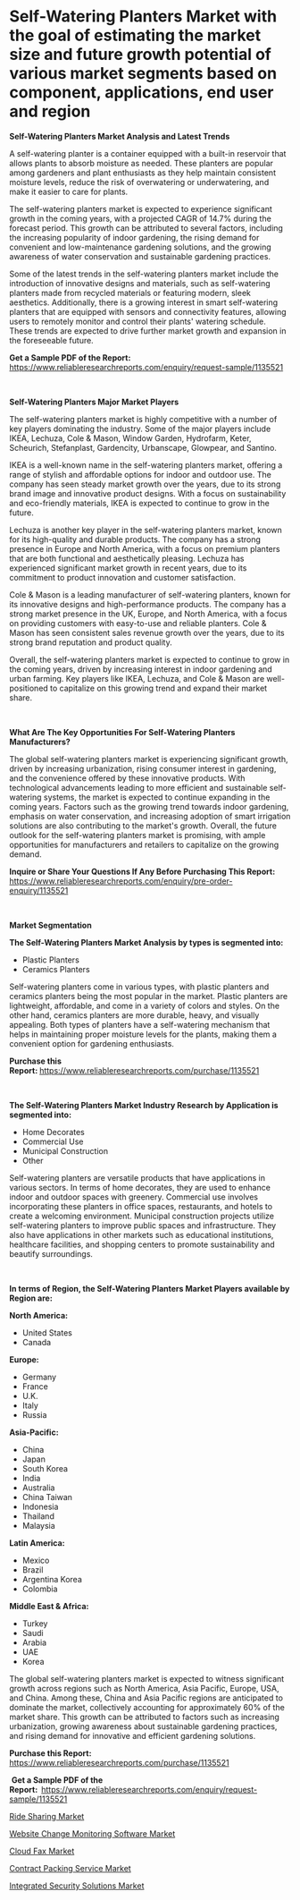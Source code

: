 <p><h1>Self-Watering Planters Market with the goal of estimating the market size and future growth potential of various market segments based on component, applications, end user and region</h1></p><p><strong>Self-Watering Planters Market Analysis and Latest Trends</strong></p>
<p><p>A self-watering planter is a container equipped with a built-in reservoir that allows plants to absorb moisture as needed. These planters are popular among gardeners and plant enthusiasts as they help maintain consistent moisture levels, reduce the risk of overwatering or underwatering, and make it easier to care for plants.</p><p>The self-watering planters market is expected to experience significant growth in the coming years, with a projected CAGR of 14.7% during the forecast period. This growth can be attributed to several factors, including the increasing popularity of indoor gardening, the rising demand for convenient and low-maintenance gardening solutions, and the growing awareness of water conservation and sustainable gardening practices.</p><p>Some of the latest trends in the self-watering planters market include the introduction of innovative designs and materials, such as self-watering planters made from recycled materials or featuring modern, sleek aesthetics. Additionally, there is a growing interest in smart self-watering planters that are equipped with sensors and connectivity features, allowing users to remotely monitor and control their plants' watering schedule. These trends are expected to drive further market growth and expansion in the foreseeable future.</p></p>
<p><strong>Get a Sample PDF of the Report:&nbsp;</strong> <a href="https://www.reliableresearchreports.com/enquiry/request-sample/1135521">https://www.reliableresearchreports.com/enquiry/request-sample/1135521</a></p>
<p>&nbsp;</p>
<p><strong>Self-Watering Planters Major Market Players</strong></p>
<p><p>The self-watering planters market is highly competitive with a number of key players dominating the industry. Some of the major players include IKEA, Lechuza, Cole & Mason, Window Garden, Hydrofarm, Keter, Scheurich, Stefanplast, Gardencity, Urbanscape, Glowpear, and Santino.</p><p>IKEA is a well-known name in the self-watering planters market, offering a range of stylish and affordable options for indoor and outdoor use. The company has seen steady market growth over the years, due to its strong brand image and innovative product designs. With a focus on sustainability and eco-friendly materials, IKEA is expected to continue to grow in the future.</p><p>Lechuza is another key player in the self-watering planters market, known for its high-quality and durable products. The company has a strong presence in Europe and North America, with a focus on premium planters that are both functional and aesthetically pleasing. Lechuza has experienced significant market growth in recent years, due to its commitment to product innovation and customer satisfaction.</p><p>Cole & Mason is a leading manufacturer of self-watering planters, known for its innovative designs and high-performance products. The company has a strong market presence in the UK, Europe, and North America, with a focus on providing customers with easy-to-use and reliable planters. Cole & Mason has seen consistent sales revenue growth over the years, due to its strong brand reputation and product quality.</p><p>Overall, the self-watering planters market is expected to continue to grow in the coming years, driven by increasing interest in indoor gardening and urban farming. Key players like IKEA, Lechuza, and Cole & Mason are well-positioned to capitalize on this growing trend and expand their market share.</p></p>
<p>&nbsp;</p>
<p><strong>What Are The Key Opportunities For Self-Watering Planters Manufacturers?</strong></p>
<p><p>The global self-watering planters market is experiencing significant growth, driven by increasing urbanization, rising consumer interest in gardening, and the convenience offered by these innovative products. With technological advancements leading to more efficient and sustainable self-watering systems, the market is expected to continue expanding in the coming years. Factors such as the growing trend towards indoor gardening, emphasis on water conservation, and increasing adoption of smart irrigation solutions are also contributing to the market's growth. Overall, the future outlook for the self-watering planters market is promising, with ample opportunities for manufacturers and retailers to capitalize on the growing demand.</p></p>
<p><strong>Inquire or Share Your Questions If Any Before Purchasing This Report:</strong> <a href="https://www.reliableresearchreports.com/enquiry/pre-order-enquiry/1135521">https://www.reliableresearchreports.com/enquiry/pre-order-enquiry/1135521</a></p>
<p>&nbsp;</p>
<p><strong>Market Segmentation</strong></p>
<p><strong>The Self-Watering Planters Market Analysis by types is segmented into:</strong></p>
<p><ul><li>Plastic Planters</li><li>Ceramics Planters</li></ul></p>
<p><p>Self-watering planters come in various types, with plastic planters and ceramics planters being the most popular in the market. Plastic planters are lightweight, affordable, and come in a variety of colors and styles. On the other hand, ceramics planters are more durable, heavy, and visually appealing. Both types of planters have a self-watering mechanism that helps in maintaining proper moisture levels for the plants, making them a convenient option for gardening enthusiasts.</p></p>
<p><strong>Purchase this Report:&nbsp;</strong><a href="https://www.reliableresearchreports.com/purchase/1135521">https://www.reliableresearchreports.com/purchase/1135521</a></p>
<p>&nbsp;</p>
<p><strong>The Self-Watering Planters Market Industry Research by Application is segmented into:</strong></p>
<p><ul><li>Home Decorates</li><li>Commercial Use</li><li>Municipal Construction</li><li>Other</li></ul></p>
<p><p>Self-watering planters are versatile products that have applications in various sectors. In terms of home decorates, they are used to enhance indoor and outdoor spaces with greenery. Commercial use involves incorporating these planters in office spaces, restaurants, and hotels to create a welcoming environment. Municipal construction projects utilize self-watering planters to improve public spaces and infrastructure. They also have applications in other markets such as educational institutions, healthcare facilities, and shopping centers to promote sustainability and beautify surroundings.</p></p>
<p>&nbsp;</p>
<p><strong>In terms of Region, the Self-Watering Planters Market Players available by Region are:</strong></p>
<p>
    <p> <strong> North America: </strong>
        <ul>
            <li>United States</li>
            <li>Canada</li>
        </ul>
        </p> 
    <p> <strong> Europe: </strong>
        <ul>
            <li>Germany</li>
            <li>France</li>
            <li>U.K.</li>
            <li>Italy</li>
            <li>Russia</li>
        </ul>
        </p> 
    <p> <strong> Asia-Pacific: </strong>
        <ul>
            <li>China</li>
            <li>Japan</li>
            <li>South Korea</li>
            <li>India</li>
            <li>Australia</li>
            <li>China Taiwan</li>
            <li>Indonesia</li>
            <li>Thailand</li>
            <li>Malaysia</li>
        </ul>
        </p> 
    <p> <strong> Latin America: </strong>
        <ul>
            <li>Mexico</li>
            <li>Brazil</li>
            <li>Argentina Korea</li>
            <li>Colombia</li>
        </ul>
        </p> 
    <p> <strong> Middle East & Africa: </strong>
        <ul>
            <li>Turkey</li>
            <li>Saudi</li>
            <li>Arabia</li>
            <li>UAE</li>
            <li>Korea</li>
        </ul>
    </p>
    </p>
<p><p>The global self-watering planters market is expected to witness significant growth across regions such as North America, Asia Pacific, Europe, USA, and China. Among these, China and Asia Pacific regions are anticipated to dominate the market, collectively accounting for approximately 60% of the market share. This growth can be attributed to factors such as increasing urbanization, growing awareness about sustainable gardening practices, and rising demand for innovative and efficient gardening solutions.</p></p>
<p><strong>Purchase this Report: </strong><a href="https://www.reliableresearchreports.com/purchase/1135521">https://www.reliableresearchreports.com/purchase/1135521</a></p>
<p>&nbsp;<strong>Get a Sample PDF of the Report:&nbsp;&nbsp;</strong><a href="https://www.reliableresearchreports.com/enquiry/request-sample/1135521">https://www.reliableresearchreports.com/enquiry/request-sample/1135521</a></p>
<p><strong></strong></p>
<p><p><a href="https://medium.com/@rowannolan544/ride-sharing-market-size-and-market-trends-complete-industry-overview-2024-to-2031-0efbc6539e09">Ride Sharing Market</a></p><p><a href="https://medium.com/@joshuabaker550/website-change-monitoring-software-market-insight-market-trends-growth-forecasted-from-2024-to-2adf136df4d1">Website Change Monitoring Software Market</a></p><p><a href="https://medium.com/@rowannolan544/cloud-fax-market-competitive-analysis-market-trends-and-forecast-to-2031-1385db8e7352">Cloud Fax Market</a></p><p><a href="https://medium.com/@joshuabaker550/contract-packing-service-market-the-key-to-successful-business-strategy-forecast-till-2031-8a53d8e5daa7">Contract Packing Service Market</a></p><p><a href="https://medium.com/@anthonyrichards766/integrated-security-solutions-market-exploring-market-share-market-trends-and-future-growth-e94f49696484">Integrated Security Solutions Market</a></p></p>